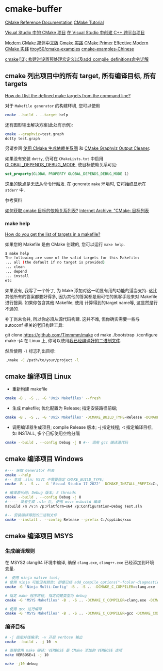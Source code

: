 # cmake-buffer

[CMake Reference Documentation](https://cmake.org/cmake/help/latest/index.html#)
[CMake Tutorial](https://cmake.org/cmake/help/latest/guide/tutorial/index.html#guide:CMake%20Tutorial)

[Visual Studio 中的 CMake 项目](https://learn.microsoft.com/zh-cn/cpp/build/cmake-projects-in-visual-studio?view=msvc-160)
[在 Visual Studio 中创建 C++ 跨平台项目](https://learn.microsoft.com/zh-cn/cpp/build/get-started-linux-cmake?source=recommendations&view=msvc-170)

[Modern CMake 简体中文版](https://modern-cmake-cn.github.io/Modern-CMake-zh_CN/)
[Cmake 实践](http://file.ncnynl.com/ros/CMake%20Practice.pdf)
[CMake Primer](https://llvm.org/docs/CMakePrimer.html)
[Effective Modern CMake 实践](https://zhjwpku.com/category/2020/04/04/effective-modern-cmake-practice.html)
[ttroy50/cmake-examples](https://github.com/ttroy50/cmake-examples)
[cmake-examples-Chinese](https://sfumecjf.github.io/cmake-examples-Chinese/)

[cmake(13): 构建时设置预处理宏定义以及add_compile_definitions命令详解](https://blog.csdn.net/rangfei/article/details/125651845)

## cmake 列出项目中的所有 target, 所有编译目标, 所有 targets

[How do I list the defined make targets from the command line?](https://stackoverflow.com/questions/30793804/how-do-i-list-the-defined-make-targets-from-the-command-line)

对于 `Makefile generator` 的构建环境, 您可以使用

```bash
cmake --build . --target help
```

还有图形输出解决方案(此处有示例):

```bash
cmake --graphviz=test.graph
dotty test.graph
```

另请参阅 [使用 CMake 生成依赖关系图](https://gitlab.kitware.com/cmake/community/-/wikis/doc/cmake/Graphviz)
和 [CMake Graphviz Output Cleaner](https://www.semipol.de/software/cmake-graphviz-output-cleaner).

如果没有安装 `dotty`, 仍可在 `CMakeLists.txt` 中启用 [GLOBAL_DEPENDS_DEBUG_MODE](http://www.cmake.org/cmake/help/v3.2/prop_gbl/GLOBAL_DEPENDS_DEBUG_MODE.html),
使目标依赖关系可见:

```cmake
set_property(GLOBAL PROPERTY GLOBAL_DEPENDS_DEBUG_MODE 1)
```

这里的缺点是无法从命令行触发.
在 generate `make` 环境时, 它将始终显示在 `stderr` 中.

参考资料

[如何获取 cmake 目标的依赖关系列表?](https://stackoverflow.com/questions/22021312/how-can-i-get-the-list-of-dependencies-of-cmake-target)
[Internet Archive:  "CMake: 目标列表](https://web.archive.org/web/20160405081525/https://root.cern.ch/blog/cmake-list-targets)

### make help

[How do you get the list of targets in a makefile?](https://stackoverflow.com/questions/4219255/how-do-you-get-the-list-of-targets-in-a-makefile)

如果您的 Makefile 是由 CMake 创建的, 您可以运行 `make help`.

```bash
$ make help
The following are some of the valid targets for this Makefile:
... all (the default if no target is provided)
... clean
... depend
... install
etc
```

如果没有, 我写了一个补丁, 为 Make 添加对这一明显有用的功能的适当支持.
这比其他所有的答案都要好得多,
因为其他的答案都是用可怕的黑客手段来对 Makefile 进行搜索.
如果你包含其他 Makefile, 使用 计算得到的target name等, 这显然是行不通的.

补丁尚未合并, 所以你必须从源代码构建.
这并不难, 但你确实需要一些与 autoconf 相关的老旧构建工具:

git clone https://github.com/Timmmm/make
cd make
./bootstrap
./configure
make -j4
在 Linux 上, 你可以使用[我已经编译好的二进制文件](https://github.com/Timmmm/make/releases/download/0.0/make).

然后使用 `-l` 标志列出目标:

```bash
./make -C /path/to/your/project -l
```

## cmake 编译项目 Linux

+ 重新构建 makefile

```bash
cmake -B . -S .. -G 'Unix Makefiles' --fresh 
```

+ 生成 makefile; 优化配置为 Release; 指定安装路径前缀;

```bash
cmake -B . -S .. -G 'Unix Makefiles' -DCMAKE_BUILD_TYPE=Release -DCMAKE_INSTALL_PREFIX=C:/cppLibs/deal.ii
```

+ 调用编译器生成项目; compile Release 版本; -j 指定线程; -t <tgt> 指定编译目标, 如 INSTALL, 多个目标使用空格分隔

```bash
cmake --build . --config Debug -j 8 #-- 调用 gcc 编译源代码
```

## cmake 编译项目 Windows

```bash
#--- 获取 Generator 列表
cmake --help
#-- 生成 .sln; MSVC 不需要指定 CMAKE_BUILD_TYPE;
cmake -B . -S ..  -G 'Visual Studio 17 2022' -DCMAKE_INSTALL_PREFIX=C:/cppLibs/deal.ii

# 编译源代码; Debug 版本; 8 threads
cmake --build . --config Debug -j 8
#----- 或者生成 .sln 后, 使用 msvc msbuild 编译
msbuild /m /v:n /p:Platform=x64 /p:Configuration=Debug Test.sln

#-- 安装编译得到的二进制文件
cmake --install . --config Release --prefix C:/cppLibs/xxx
```

## cmake 编译项目 MSYS

### 生成编译规则

在 MSYS2 clang64 环境中编译,
确保 `clang.exe`, `clang++.exe` 已经添加到环境变量.

```bash
#  使用 ninja native tool;
# 使用 ninja 可能没有颜色; 即便已经 add_compile_options("-fcolor-diagnostics") 并且设置环境变量 CLICOLOR_FORCE=1
cmake -G 'Ninja Multi-Config' -B . -S .. -DCMAKE_C_COMPILER=clang.exe -DCMAKE_CXX_COMPILER=clang++.exe --fresh

# 指定 make 程序路径, 指定构建类型为 debug
cmake -G 'MSYS Makefiles' -B . -S .. -DCMAKE_C_COMPILER=clang.exe -DCMAKE_CXX_COMPILER=clang++.exe -DCMAKE_MAKE_PROGRAM='c:/msys64/usr/bin/make.exe' -DCMAKE_BUILD_TYPE=Debug --fresh

# 使用 gcc 进行编译
cmake -G 'MSYS Makefiles' -B . -S .. -DCMAKE_C_COMPILER=gcc -DCMAKE_CXX_COMPILER=g++ -DCMAKE_MAKE_PROGRAM='c:/msys64/usr/bin/make.exe' -DCMAKE_BUILD_TYPE=Debug --fresh
```

### 编译目标

```bash
# -j 指定并线编译; -v 开启 verbose 输出
cmake --build . -j 10 -v

# 直接使用 make 编译; VERBOSE 是 CMake 添加的 VERBOSE 选项
make VERBOSE=1 -j 10

make -j10 debug
```
